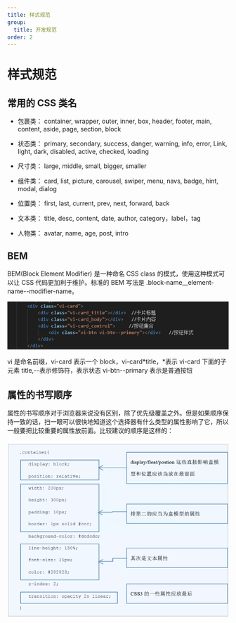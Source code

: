 ```yaml
---
title: 样式规范
group:
  title: 开发规范
order: 2
---
```


# 样式规范

## 常用的 CSS 类名

- 包裹类： container, wrapper, outer, inner, box, header, footer, main, content, aside, page, section, block

- 状态类： primary, secondary, success, danger, warning, info, error, Link, light, dark, disabled, active, checked, loading

- 尺寸类： large, middle, small, bigger, smaller

- 组件类： card, list, picture, carousel, swiper, menu, navs, badge, hint, modal, dialog

- 位置类： first, last, current, prev, next, forward, back

- 文本类： title, desc, content, date, author, category，label，tag

- 人物类： avatar, name, age, post, intro

## BEM

BEM(Block Element Modifier) 是一种命名 CSS class 的模式，使用这种模式可以让 CSS 代码更加利于维护。标准的 BEM 写法是 .block-name\_\_element-name--modifier-name。

![BEM](./BEM.png)

vi 是命名前缀，vi-card 表示一个 block，vi-card*title，*表示 vi-card 下面的子元素 title,--表示修饰符，表示状态 vi-btn--primary 表示是普通按钮

## 属性的书写顺序

属性的书写顺序对于浏览器来说没有区别，除了优先级覆盖之外。但是如果顺序保持一致的话，扫一眼可以很快地知道这个选择器有什么类型的属性影响了它，所以一般要把比较重要的属性放前面。比较建议的顺序是这样的：

![属性书写顺序](./css-writing-order.png)
